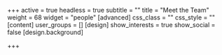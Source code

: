 +++
active = true
headless = true
subtitle = ""
title = "Meet the Team"
weight = 68
widget = "people"
[advanced]
css_class = ""
css_style = ""
[content]
user_groups = []
[design]
show_interests = true
show_social = false
[design.background]

+++
